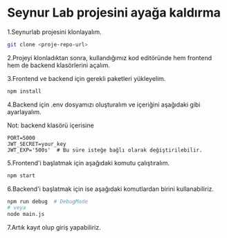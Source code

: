 # Seynur Lab projesini ayağa kaldırma

1.Seynurlab projesini klonlayalım.
   
   ```bash
   git clone <proje-repo-url>    
   ```
   
2.Projeyi klonladıktan sonra, kullandığımız kod editöründe hem frontend hem de backend klasörlerini açalım.

3.Frontend ve backend için gerekli paketleri yükleyelim.

   ```bash
npm install 
   ```

4.Backend için .env dosyamızı oluşturalım ve içeriğini aşağıdaki gibi ayarlayalım.

Not: backend klasörü içerisine

  ```env
PORT=5000
JWT_SECRET=your_key
JWT_EXP='500s'  # Bu süre isteğe bağlı olarak değiştirilebilir.
  ```

5.Frontend'i başlatmak için aşağıdaki komutu çalıştıralım.

   ```bash
npm start
   ```
   
6.Backend'i başlatmak için ise aşağıdaki komutlardan birini kullanabiliriz.

   ```bash
npm run debug  # DebugMode
# veya
node main.js
   ```


7.Artık kayıt olup giriş yapabiliriz.
